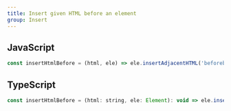 ```yaml
---
title: Insert given HTML before an element
group: Insert
---
```


## JavaScript
```js
const insertHtmlBefore = (html, ele) => ele.insertAdjacentHTML('beforebegin', html)
```

## TypeScript
```js
const insertHtmlBefore = (html: string, ele: Element): void => ele.insertAdjacentHTML('beforebegin', html)
```

